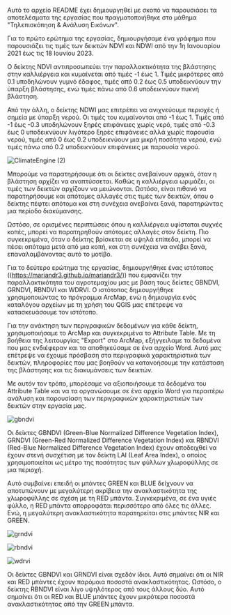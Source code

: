 Αυτό το αρχείο README έχει δημιουργηθεί με σκοπό να παρουσιάσει τα αποτελέσματα της εργασίας που πραγματοποιήθηκε στο μάθημα "Τηλεπισκόπηση & Ανάλυση Εικόνων". 

Για το πρώτο ερώτημα της εργασίας, δημιουργήσαμε ένα γράφημα που παρουσιάζει τις τιμές των δεικτών NDVI και NDWI από την 1η Ιανουαρίου 2021 έως τις 18 Ιουνίου 2023.

Ο δείκτης NDVI αντιπροσωπεύει την παραλλακτικότητα της βλάστησης στην καλλιέργεια και κυμαίνεται από τιμές -1 έως 1. Τιμές μικρότερες από 0.1 υποδηλώνουν γυμνό έδαφος, τιμές από 0.2 έως 0.5 υποδεικνύουν την ύπαρξη βλάστησης, ενώ τιμές πάνω από 0.6 υποδεικνύουν πυκνή βλάστηση.

Από την άλλη, ο δείκτης NDWI μας επιτρέπει να ανιχνεύουμε περιοχές ή σημεία με ύπαρξη νερού. Οι τιμές του κυμαίνονται από -1 έως 1. Τιμές από -1 έως -0.3 υποδηλώνουν ξηρές επιφάνειες χωρίς νερό, τιμές από -0.3 έως 0 υποδεικνύουν λιγότερο ξηρές επιφάνειες αλλά χωρίς παρουσία νερού, τιμές από 0 έως 0.2 υποδεικνύουν μια μικρή ποσότητα νερού, ενώ τιμές πάνω από 0.2 υποδεικνύουν επιφάνειες με παρουσία νερού.

![ClimateEngine (2)](https://github.com/mariandr3/mariandr3/assets/139487823/4fb5ff63-c7fb-48f6-a718-262198dd1fc4)

Μπορούμε να παρατηρήσουμε ότι οι δείκτες ανεβαίνουν αρχικά, όταν η βλάστηση αρχίζει να αναπτύσσεται. Καθώς η καλλιέργεια ωριμάζει, οι τιμές των δεικτών αρχίζουν να μειώνονται.  Ωστόσο, είναι πιθανό να παρατηρήσουμε και απότομες αλλαγές στις τιμές των δεικτών, όπου ο δείκτης πέφτει απότομα και στη συνέχεια ανεβαίνει ξανά, παρατηρώντας μια περίοδο διακύμανσης.

Ωστόσο, σε ορισμένες περιπτώσεις όπου η καλλιέργεια υφίσταται συχνές κοπές, μπορεί να παρατηρηθούν απότομες αλλαγές στον δείκτη. Πιο συγκεκριμένα, όταν ο δείκτης βρίσκεται σε υψηλά επίπεδα, μπορεί να πέσει απότομα μετά από μια κοπή, και στη συνέχεια να ανέβει ξανά, επαναλαμβάνοντας αυτό το μοτίβο.



Για το δεύτερο ερώτημα της εργασίας, δημιουργήθηκε ένας ιστότοπος ((https://mariandr3.github.io/mariandr3/)) που εμφανίζει την παραλλακτικότητα του αγροτεμαχίου μας με βάση τους δείκτες GBNDVI, GRNDVI, RBNDVI και WDRVI. O ιστότοπος δημιουργήθηκε χρησιμοποιώντας το πρόγραμμα ArcMap, ενώ η δημιουργία ενός καταλόγου αρχείων με τη χρήση του QGIS μας επέτρεψε να κατασκευάσουμε τον ιστότοπο. 

Για την ανάκτηση των περιγραφικών δεδομένων για κάθε δείκτη, χρησιμοποιήσαμε το ArcMap και συγκεκριμένα το Attribute Table. Με τη βοήθεια της λειτουργίας "Export" στο ArcMap, εξήγγειλαμε τα δεδομένα που μας ενδιέφεραν και τα αποθηκεύσαμε σε ένα αρχείο Word. Αυτό μας επέτρεψε να έχουμε πρόσβαση στα περιγραφικά χαρακτηριστικά των δεικτών, πληροφορίες που μας βοηθούν να κατανοήσουμε την κατάσταση της βλάστησης και τις διακυμάνσεις των δεικτών.

Με αυτόν τον τρόπο, μπορέσαμε να αξιοποιήσουμε τα δεδομένα του Attribute Table και να τα οργανώσουμε σε ένα αρχείο Word για περαιτέρω ανάλυση και παρουσίαση των περιγραφικών χαρακτηριστικών των δεικτών στην εργασία μας.

![gbndvi](https://github.com/mariandr3/mariandr3/assets/139487823/b4f0ee6f-25bd-4447-8a8d-9db8598e7a10)


Oι δείκτες GBNDVI (Green-Blue Normalized Difference Vegetation Index), GRNDVI (Green-Red Normalized Difference Vegetation Index) και RBNDVI (Red-Blue Normalized Difference Vegetation Index) έχουν αποδειχθεί να έχουν στενή συσχέτιση με τον δείκτη LAI (Leaf Area Index), ο οποίος χρησιμοποιείται ως μέτρο της ποσότητας των φύλλων χλωροφύλλης σε μια περιοχή.

Αυτό συμβαίνει επειδή οι μπάντες GREEN και BLUE δείχνουν να αποτυπώνουν με μεγαλύτερη ακρίβεια την ανακλαστικότητα της χλωροφύλλης σε σχέση με τη RED μπάντα. Συγκεκριμένα, σε ένα υγιές φύλλο, η RED μπάντα απορροφάται περισσότερο από όλες τις άλλες. Ενώ, η μεγαλύτερη ανακλαστικότητα παρατηρείται στις μπάντες NIR και GREEN.


![grndvi](https://github.com/mariandr3/mariandr3/assets/139487823/c0310af0-ceb4-4e47-a937-fb9b895fd3d1)


![rbndvi](https://github.com/mariandr3/mariandr3/assets/139487823/7cb4d3a1-c5b5-43e6-8e72-6d21470997f8)

![wdrvi](https://github.com/mariandr3/mariandr3/assets/139487823/dc4d48c3-9094-4e16-b30b-af6b477072e4)

Οι δείκτες GBNDVI και GRNDVI είναι σχεδόν ίδιοι. Αυτό σημαίνει ότι οι NIR και RED μπάντες έχουν παρόμοια ποσοστά ανακλαστικότητας. Ωστόσο, ο δείκτης RBNDVI είναι λίγο υψηλότερος από τους άλλους δύο. Αυτό σημαίνει ότι οι RED και BLUE μπάντες έχουν μικρότερα ποσοστά ανακλαστικότητας από την GREEN μπάντα.

